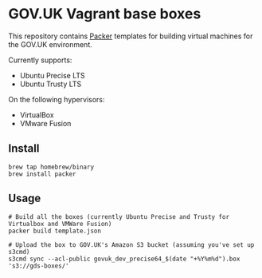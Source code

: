 # GOV.UK Vagrant base boxes

This repository contains [Packer] templates for building virtual machines for the GOV.UK environment.

Currently supports:

  - Ubuntu Precise LTS
  - Ubuntu Trusty LTS

On the following hypervisors:

  - VirtualBox
  - VMware Fusion

[packer]: http://www.packer.io

## Install

    brew tap homebrew/binary
    brew install packer

## Usage

    # Build all the boxes (currently Ubuntu Precise and Trusty for Virtualbox and VMWare Fusion)
    packer build template.json

    # Upload the box to GOV.UK's Amazon S3 bucket (assuming you've set up s3cmd)
    s3cmd sync --acl-public govuk_dev_precise64_$(date "+%Y%m%d").box 's3://gds-boxes/'
